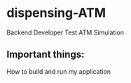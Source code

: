 dispensing-ATM
==============

Backend Developer Test ATM Simulation

Important things:
- 

How to build and run my application
